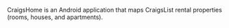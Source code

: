 CraigsHome is an Android application that maps CraigsList rental properties (rooms, houses, and apartments).